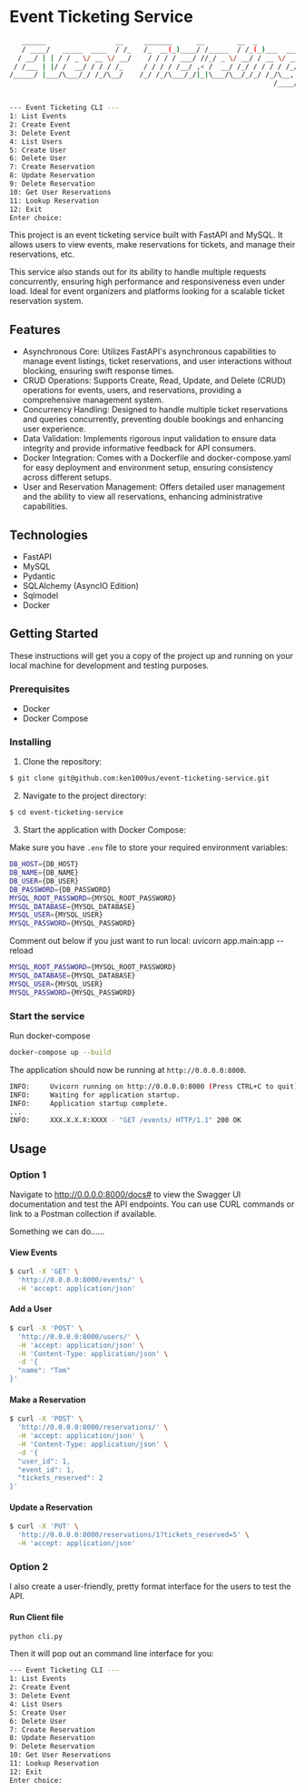 # Event Ticketing Service

```bash
   ______                 __     _______      __        __  _
   / ____/   _____  ____  / /_   /_  __(_)____/ /_____  / /_(_)___  ____ _
  / __/ | | / / _ \/ __ \/ __/    / / / / ___/ //_/ _ \/ __/ / __ \/ __ `/
 / /___ | |/ /  __/ / / / /_     / / / / /__/ ,< /  __/ /_/ / / / / /_/ /
/_____/ |___/\___/_/ /_/\__/    /_/ /_/\___/_/|_|\___/\__/_/_/ /_/\__, /
                                                                 /____/


--- Event Ticketing CLI ---
1: List Events
2: Create Event
3: Delete Event
4: List Users
5: Create User
6: Delete User
7: Create Reservation
8: Update Reservation
9: Delete Reservation
10: Get User Reservations
11: Lookup Reservation
12: Exit
Enter choice:
```

This project is an event ticketing service built with FastAPI and MySQL. It allows users to view events, make reservations for tickets, and manage their reservations, etc.

This service also stands out for its ability to handle multiple requests concurrently, ensuring high performance and responsiveness even under load. Ideal for event organizers and platforms looking for a scalable ticket reservation system.

## Features

- Asynchronous Core: Utilizes FastAPI's asynchronous capabilities to manage event listings, ticket reservations, and user interactions without blocking, ensuring swift response times.
- CRUD Operations: Supports Create, Read, Update, and Delete (CRUD) operations for events, users, and reservations, providing a comprehensive management system.
- Concurrency Handling: Designed to handle multiple ticket reservations and queries concurrently, preventing double bookings and enhancing user experience.
- Data Validation: Implements rigorous input validation to ensure data integrity and provide informative feedback for API consumers.
- Docker Integration: Comes with a Dockerfile and docker-compose.yaml for easy deployment and environment setup, ensuring consistency across different setups.
- User and Reservation Management: Offers detailed user management and the ability to view all reservations, enhancing administrative capabilities.

## Technologies

- FastAPI
- MySQL
- Pydantic
- SQLAlchemy (AsyncIO Edition)
- Sqlmodel
- Docker

## Getting Started

These instructions will get you a copy of the project up and running on your local machine for development and testing purposes.

### Prerequisites

- Docker
- Docker Compose

### Installing

1. Clone the repository:

```bash
$ git clone git@github.com:ken1009us/event-ticketing-service.git
```

2. Navigate to the project directory:

```bash
$ cd event-ticketing-service
```

3. Start the application with Docker Compose:

Make sure you have `.env` file to store your required environment variables:

```bash
DB_HOST={DB_HOST}
DB_NAME={DB_NAME}
DB_USER={DB_USER}
DB_PASSWORD={DB_PASSWORD}
MYSQL_ROOT_PASSWORD={MYSQL_ROOT_PASSWORD}
MYSQL_DATABASE={MYSQL_DATABASE}
MYSQL_USER={MYSQL_USER}
MYSQL_PASSWORD={MYSQL_PASSWORD}
```

Comment out below if you just want to run local: uvicorn app.main:app --reload

```bash
MYSQL_ROOT_PASSWORD={MYSQL_ROOT_PASSWORD}
MYSQL_DATABASE={MYSQL_DATABASE}
MYSQL_USER={MYSQL_USER}
MYSQL_PASSWORD={MYSQL_PASSWORD}
```

### Start the service

Run docker-compose

```bash
docker-compose up --build
```

The application should now be running at `http://0.0.0.0:8000`.

```bash
INFO:     Uvicorn running on http://0.0.0.0:8000 (Press CTRL+C to quit)
INFO:     Waiting for application startup.
INFO:     Application startup complete.
...
INFO:     XXX.X.X.X:XXXX - "GET /events/ HTTP/1.1" 200 OK
```

## Usage

### Option 1

Navigate to http://0.0.0.0:8000/docs# to view the Swagger UI documentation and test the API endpoints. You can use CURL commands or link to a Postman collection if available.

Something we can do......

#### View Events

```bash
$ curl -X 'GET' \
  'http://0.0.0.0:8000/events/' \
  -H 'accept: application/json'
```

#### Add a User

```bash
$ curl -X 'POST' \
  'http://0.0.0.0:8000/users/' \
  -H 'accept: application/json' \
  -H 'Content-Type: application/json' \
  -d '{
  "name": "Tom"
}'
```

#### Make a Reservation

```bash
$ curl -X 'POST' \
  'http://0.0.0.0:8000/reservations/' \
  -H 'accept: application/json' \
  -H 'Content-Type: application/json' \
  -d '{
  "user_id": 1,
  "event_id": 1,
  "tickets_reserved": 2
}'
```

#### Update a Reservation

```bash
$ curl -X 'PUT' \
  'http://0.0.0.0:8000/reservations/1?tickets_reserved=5' \
  -H 'accept: application/json'
```

### Option 2

I also create a user-friendly, pretty format interface for the users to test the API.

#### Run Client file

```bash
python cli.py
```

Then it will pop out an command line interface for you:

```bash
--- Event Ticketing CLI ---
1: List Events
2: Create Event
3: Delete Event
4: List Users
5: Create User
6: Delete User
7: Create Reservation
8: Update Reservation
9: Delete Reservation
10: Get User Reservations
11: Lookup Reservation
12: Exit
Enter choice:
```
